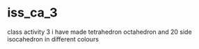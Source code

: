 # iss_ca_3
class activity 3
i have made tetrahedron octahedron and 20 side isocahedron in different colours
